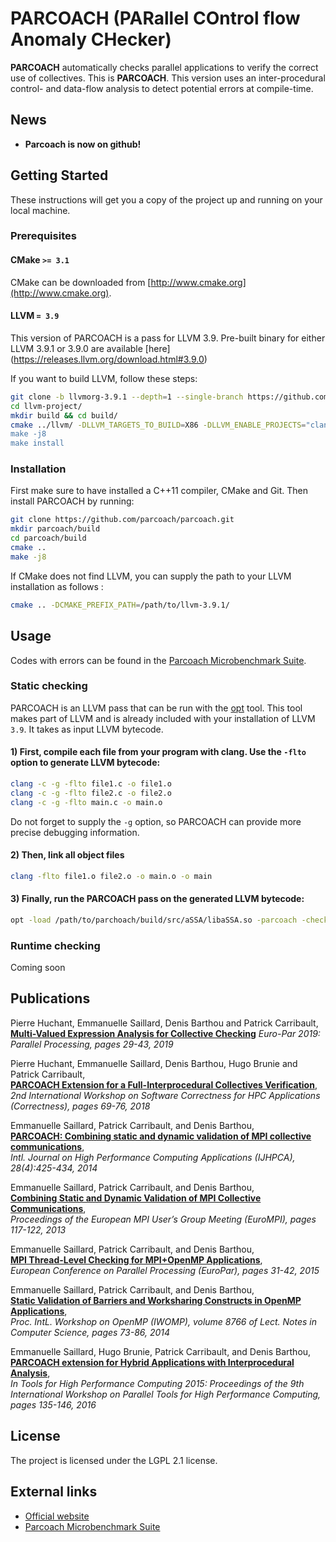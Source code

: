 # PARCOACH (PARallel COntrol flow Anomaly CHecker)

**PARCOACH** automatically checks parallel applications to verify the correct use of collectives. This is **PARCOACH**. This version uses an inter-procedural control- and data-flow analysis to detect potential errors at compile-time.

## News

* <b> Parcoach is now on github! </b>



## Getting Started

These instructions will get you a copy of the project up and running on your local machine.

### Prerequisites

#### CMake `>= 3.1`

CMake can be downloaded from [http://www.cmake.org](http://www.cmake.org).

#### LLVM `= 3.9`

This version of PARCOACH is a pass for LLVM 3.9. Pre-built binary for either LLVM 3.9.1 or 3.9.0 are available [here] (https://releases.llvm.org/download.html#3.9.0)


If you want to build LLVM, follow these steps:

```bash
git clone -b llvmorg-3.9.1 --depth=1 --single-branch https://github.com/llvm/llvm-project.git
cd llvm-project/
mkdir build && cd build/
cmake ../llvm/ -DLLVM_TARGETS_TO_BUILD=X86 -DLLVM_ENABLE_PROJECTS="clang;libcxx;libcxxabi,compiler-rt' -DCMAKE_BUILD_TYPE=Release -G "Unix Makefiles"
make -j8
make install 
```


### Installation

First make sure to have installed a C++11 compiler, CMake and Git. Then install PARCOACH by running:

```bash
git clone https://github.com/parcoach/parcoach.git
mkdir parcoach/build
cd parcoach/build
cmake ..
make -j8
```

If CMake does not find LLVM, you can supply the path to your LLVM installation as follows  :
```bash
cmake .. -DCMAKE_PREFIX_PATH=/path/to/llvm-3.9.1/
```

## Usage
Codes with errors can be found in the [Parcoach Microbenchmark Suite](https://github.com/parcoach/microbenchmarks).

### Static checking

PARCOACH is an LLVM pass that can be run with the [opt](http://llvm.org/docs/CommandGuide/opt.html) tool. This tool makes part of LLVM and is already included with your installation of LLVM `3.9`. It takes as input LLVM bytecode.

#### 1) First, compile each file from your program with clang. Use the `-flto` option to generate LLVM bytecode:
```bash
clang -c -g -flto file1.c -o file1.o
clang -c -g -flto file2.c -o file2.o
clang -c -g -flto main.c -o main.o
```
 
 Do not forget to supply the `-g` option, so PARCOACH can provide more precise debugging information.
 
#### 2) Then, link all object files
```bash
clang -flto file1.o file2.o -o main.o -o main
```

#### 3) Finally, run the PARCOACH pass on the generated LLVM bytecode:
```bash
opt -load /path/to/parchoach/build/src/aSSA/libaSSA.so -parcoach -check-mpi < main
```

### Runtime checking

Coming soon

## Publications
Pierre Huchant, Emmanuelle Saillard, Denis Barthou and Patrick Carribault,
**[Multi-Valued Expression Analysis for Collective Checking](https://link.springer.com/chapter/10.1007%2F978-3-030-29400-7_3)**
*Euro-Par 2019: Parallel Processing, pages 29-43, 2019*

Pierre Huchant, Emmanuelle Saillard, Denis Barthou, Hugo Brunie and Patrick Carribault,  
**[PARCOACH Extension for a Full-Interprocedural Collectives Verification](https://doi.org/10.1109/Correctness.2018.00013)**,  
*2nd International Workshop on Software Correctness for HPC Applications (Correctness), pages 69-76, 2018*

Emmanuelle Saillard, Patrick Carribault, and Denis Barthou,  
**[PARCOACH: Combining static and dynamic validation of MPI collective communications](https://doi.org/10.1177%2F1094342014552204)**,  
*Intl. Journal on High Performance Computing Applications (IJHPCA), 28(4):425-434, 2014*

Emmanuelle Saillard, Patrick Carribault, and Denis Barthou,  
**[Combining Static and Dynamic Validation of MPI Collective Communications](https://doi.org/10.1145/2488551.2488555)**,  
*Proceedings of the European MPI User’s Group Meeting (EuroMPI), pages 117-122, 2013*

Emmanuelle Saillard, Patrick Carribault, and Denis Barthou,  
**[MPI Thread-Level Checking for MPI+OpenMP Applications](https://doi.org/10.1007/978-3-662-48096-0_3)**,  
*European Conference on Parallel Processing (EuroPar), pages 31-42, 2015*

Emmanuelle Saillard, Patrick Carribault, and Denis Barthou,  
**[Static Validation of Barriers and Worksharing Constructs in OpenMP Applications](https://doi.org/10.1007/978-3-319-11454-5_6)**,  
*Proc. IntL. Workshop on OpenMP (IWOMP), volume 8766 of Lect. Notes in Computer Science, pages 73-86, 2014*

Emmanuelle Saillard, Hugo Brunie, Patrick Carribault, and Denis Barthou,  
**[PARCOACH extension for Hybrid Applications with Interprocedural Analysis](https://doi.org/10.1007/978-3-319-39589-0_11)**,  
*In Tools for High Performance Computing 2015: Proceedings of the 9th International Workshop on Parallel Tools for High Performance Computing, pages 135-146, 2016*


## License
The project is licensed under the LGPL 2.1 license.
## External links

- [Official website](https://parcoach.github.io)
- [Parcoach Microbenchmark Suite](https://github.com/parcoach/microbenchmarks)
